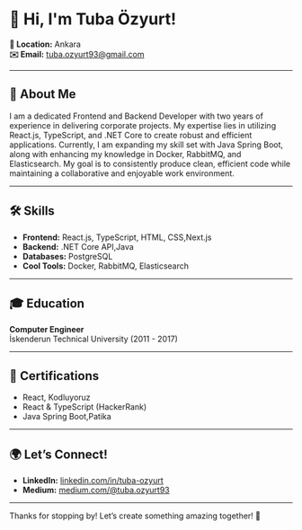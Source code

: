 # 👋 Hi, I'm Tuba Özyurt!

**📍 Location:** Ankara  
**✉️ Email:** [tuba.ozyurt93@gmail.com](mailto:tuba.ozyurt93@gmail.com)  

---

## 🚀 About Me

I am a dedicated Frontend and Backend Developer with two years of experience in delivering corporate projects. My expertise lies in utilizing React.js, TypeScript, and .NET Core to create robust and efficient applications. Currently, I am expanding my skill set with Java Spring Boot, along with enhancing my knowledge in Docker, RabbitMQ, and Elasticsearch. My goal is to consistently produce clean, efficient code while maintaining a collaborative and enjoyable work environment.

---

## 🛠️ Skills

- **Frontend:** React.js, TypeScript, HTML, CSS,Next.js
- **Backend:** .NET Core API,Java
- **Databases:** PostgreSQL
- **Cool Tools:** Docker, RabbitMQ, Elasticsearch

---

## 🎓 Education

**Computer Engineer**  
İskenderun Technical University (2011 - 2017)

---

## 📜 Certifications

- React, Kodluyoruz
- React & TypeScript (HackerRank)
- Java Spring Boot,Patika

---

## 🌍 Let’s Connect!

- **LinkedIn:** [linkedin.com/in/tuba-ozyurt](https://www.linkedin.com/in/tuba-ozyurt/)
- **Medium:** [medium.com/@tuba.ozyurt93](https://medium.com/@tuba.ozyurt93)

---

Thanks for stopping by! Let’s create something amazing together! 🎉
